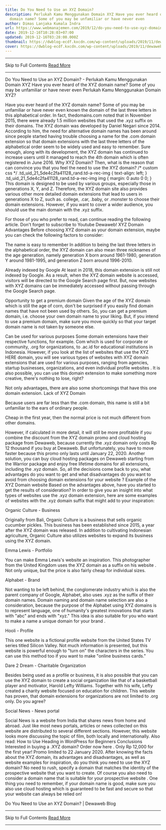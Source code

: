 ```yaml
---
title: Do You Need to Use an XYZ Domain?
description: Perlukah Kamu Menggunakan Domain XYZ Have you ever heard of the XYZ
  domain name? Some of you may be unfamiliar or have never even
author: Dimas Lanjaka Kumala Indra
url: https://www.webmanajemen.com/2019/12/do-you-need-to-use-xyz-domain.html
date: 2019-12-16T10:28:03+07:00
updated: 2019-12-16T03:28:00.000Z
thumbnail: https://dwblog-ecdf.kxcdn.com/wp-content/uploads/2019/11/dewaweb-blog-perlukah-kamu-menggunakan-domain-xyz-696x411.png
cover: https://dwblog-ecdf.kxcdn.com/wp-content/uploads/2019/11/dewaweb-blog-perlukah-kamu-menggunakan-domain-xyz-696x411.png
---
```


<hr/> Skip to Full Contents <a href="https://www.webmanajemen.com/2019/12/do-you-need-to-use-xyz-domain.html" rel="follow" class="button" id="read-more">Read More</a> <hr/> Do You Need to Use an XYZ Domain? - Perlukah Kamu Menggunakan Domain XYZ Have you ever heard of the XYZ domain name? Some of you may be unfamiliar or have never even Perlukah Kamu Menggunakan Domain XYZ?

  
  Have you ever heard of the XYZ domain name?  Some of you may be unfamiliar or have never even known the domain of the last three letters in this alphabetical order.  In fact, thedomains.com noted that in November 2015, there were already 1.5 million websites that used the .xyz suffix on their domains. 
  The XYZ domain was developed by Daniel Negari since 2014. According to him, the need for alternative domain names has been around since people started having trouble choosing a name for the .com domain extension so that domain extensions with the last three letters of the alphabetical order seem to be widely used and easy to remember.  Sure enough, along with its development, the XYZ domain has continued to increase users until it managed to reach the 4th domain which is often registered in June 2016. 
  Why XYZ Domain? 
  Then, what is the reason that can convince you that you feel the need to use the XYZ domain? 
 /* custom css */ .td_uid_21_5de4c2fa41128_rand.td-a-rec-img {          text-align: left;      }      .td_uid_21_5de4c2fa41128_rand.td-a-rec-img img {                      margin: 0 auto 0 0;                  } 
  This domain is designed to be used by various groups, especially those in generations X, Y, and Z. Therefore, the XYZ domain site also provides various other more detailed domain extensions that lead to users in generations X to Z, such as. college, .car, .baby, or .monster to choose their domain extensions.  However, if you want to cover a wider audience, you should use the main domain with the .xyz suffix. 

  For those of you who prefer to read, can continue reading the following article.  Don't forget to subscribe to Youtube Dewaweb! 
  XYZ Domain Advantages 
  Before choosing XYZ domain as your domain extension, maybe you can check the following factors to consider: 

  The name is easy to remember 
  In addition to being the last three letters in the alphabetical order, the XYZ domain can also mean three nicknames of the age generation, namely generation X born around 1961-1980, generation Y around 1981-1995, and generation Z born around 1996-2010. 

  Already indexed by Google 
  At least in 2018, this domain extension is still not indexed by Google.  As a result, when the XYZ domain website is accessed, visitors will be directed to the Google Search page first.  But, now websites with XYZ domains can be immediately accessed without passing through the Google Search page. 

  Opportunity to get a premium domain 
  Given the age of the XYZ domain which is still the age of corn, don't be surprised if you easily find domain names that have not been used by others.  So, you can get a premium domain, i.e. choose your own domain name to your liking.  But, if you intend to use a premium domain, make sure you move quickly so that your target domain name is not taken by someone else. 

  Can be used for various purposes 
  Some domain extensions have their respective functions, for example. Com which is used for corporate or community, .org for organizations, to .ac.id for educational institutions in Indonesia.  However, if you look at the list of websites that use the XYZ HERE domain, you will see various types of websites with XYZ domain extensions that are used for various purposes, ranging from agencies, startup businesses, organizations, and even individual profile websites .  It is also possible, you can use this domain extension to make something more creative, there's nothing to lose, right? 

  Not only advantages, there are also some shortcomings that have this one domain extension. 
  Lack of XYZ Domain 

  Because users are far less than the .com domain, this name is still a bit unfamiliar to the ears of ordinary people. 

  Cheap in the first year, then the normal price is not much different from other domains. 

  However, if calculated in more detail, it will still be more profitable if you combine the discount from the XYZ domain promo and cloud hosting package from Dewaweb, because currently the .xyz domain only costs Rp 12 thousand if you buy at Dewaweb.  But unfortunately, you have to move faster because this promo only lasts until January 22, 2020. 
  Another solution, you can buy cloud hosting packages on Dewaweb starting from the Warrior package and enjoy free lifetime domains for all extensions, including the .xyz domain.  So, all the decisions come back to you, what advantages do you want to get and what disadvantages do you want to avoid from choosing domain extensions for your website ? 
  Example of the XYZ Domain website 
  Based on the advantages above, have you started to get the results of consideration?  In order to give you an insight into what types of websites use the .xyz domain extension, here are some examples of websites with the .xyz domain suffix that might add to your inspiration: 

  Organic Culture - Business 


  Originally from Bali, Organic Culture is a business that sells organic cucumber pickles.  This business has been established since 2015, a year after the XYZ domain was released.  In addition to cultivating Indonesian agriculture, Organic Culture also utilizes websites to expand its business using the XYZ domain. 

  Emma Lewis - Portfolio 



  You can make Emma Lewis's website an inspiration.  This photographer from the United Kingdom uses the XYZ domain as a suffix on his website .  Not only unique, but the price is also fairly cheap for individual sizes. 

  Alphabet - Brand 



  Not wanting to be left behind, the conglomerate industry which is also the parent company of Google, Alphabet, also uses .xyz as the suffix of their domain names.  Domain naming and domain name selection are also a consideration, because the purpose of the Alphabet using XYZ domains is to represent language, one of humanity's greatest innovations that starts with "abc" and ends with "xyz." This idea is also suitable for you who want to make a name a unique domain for your brand . 

  Hooli - Profile 



  This one website is a fictional profile website from the United States TV series titled Silicon Valley.  Not much information is presented, but this website is powerful enough to "turn on" the characters in the series.  You can use this method too if you want to make "online business cards." 

  Dare 2 Dream - Charitable Organization 



  Besides being used as a profile or business, it is also possible that you can use the XYZ domain to create a social organization like that of a basketball player and motivator, Harold Lefty Williams.  Together with his wife, Lefty created a charity website focused on education for children.  This website has proven, that domain extensions for organizations are not limited to .org only.  Do you agree? 

  Social News - News portal 



  Social News is a website from India that shares news from home and abroad.  Just like most news portals, articles or news collected on this website are distributed to several different sections.  However, this website looks more discussing the topic of film, both locally and internationally. 
  Also read: How to Use Heading in WordPress for Beginners 
  Conclusions 
  Interested in buying a .XYZ domain?  Order now here . 
  Only Rp 12,000 for the first year!  Promo limited to 22 January 2020. 
  After knowing the facts about the XYZ domain, its advantages and disadvantages, as well as website examples for inspiration, do you think you need to use the XYZ domain?  No need to rush, specify a domain that matches the identity of the prospective website that you want to create.  Of course you also need to consider a domain name that is suitable for your prospective website .  One thing you need to remember, if your domain name is good, make sure you also use cloud hosting which is guaranteed to be fast and secure so that your website can always be relied on! 


  Do You Need to Use an XYZ Domain?  |  Dewaweb Blog <hr/> Skip to Full Contents <a href="https://www.webmanajemen.com/2019/12/do-you-need-to-use-xyz-domain.html" rel="follow" class="button" id="read-more">Read More</a> <hr/>